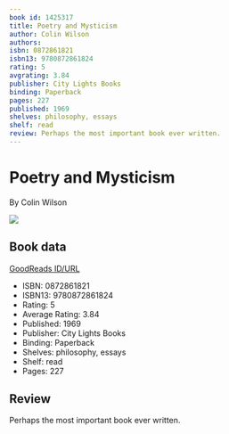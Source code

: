 ```yaml
---
book id: 1425317
title: Poetry and Mysticism
author: Colin Wilson
authors: 
isbn: 0872861821
isbn13: 9780872861824
rating: 5
avgrating: 3.84
publisher: City Lights Books
binding: Paperback
pages: 227
published: 1969
shelves: philosophy, essays
shelf: read
review: Perhaps the most important book ever written.
---
```


# Poetry and Mysticism

By Colin Wilson

![](https://i.gr-assets.com/images/S/compressed.photo.goodreads.com/books/1183487922l/1425317.jpg)

## Book data

[GoodReads ID/URL](https://www.goodreads.com/book/show/1425317)

- ISBN: 0872861821
- ISBN13: 9780872861824
- Rating: 5
- Average Rating: 3.84
- Published: 1969
- Publisher: City Lights Books
- Binding: Paperback
- Shelves: philosophy, essays
- Shelf: read
- Pages: 227

## Review

Perhaps the most important book ever written.

